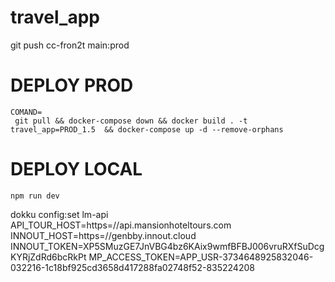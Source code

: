 # travel_app
git push cc-fron2t main:prod
# DEPLOY PROD
    COMAND=
     git pull && docker-compose down && docker build . -t travel_app=PROD_1.5  && docker-compose up -d --remove-orphans

# DEPLOY LOCAL
    npm run dev

dokku config:set lm-api API_TOUR_HOST=https=//api.mansionhoteltours.com INNOUT_HOST=https=//genbby.innout.cloud INNOUT_TOKEN=XP5SMuzGE7JnVBG4bz6KAix9wmfBFBJ006vruRXfSuDcgKYRjZdRd6bcRkPt MP_ACCESS_TOKEN=APP_USR-3734648925832046-032216-1c18bf925cd3658d417288fa02748f52-835224208

